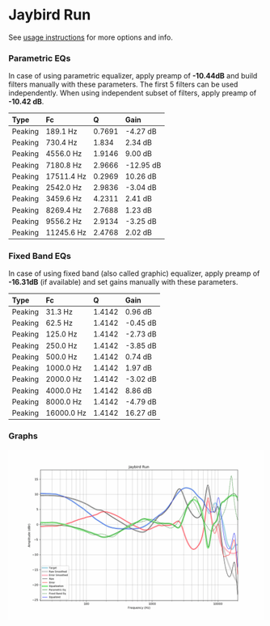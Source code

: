 # Jaybird Run
See [usage instructions](https://github.com/jaakkopasanen/AutoEq#usage) for more options and info.

### Parametric EQs
In case of using parametric equalizer, apply preamp of **-10.44dB** and build filters manually
with these parameters. The first 5 filters can be used independently.
When using independent subset of filters, apply preamp of **-10.42 dB**.

| Type    | Fc         |      Q | Gain      |
|:--------|:-----------|:-------|:----------|
| Peaking | 189.1 Hz   | 0.7691 | -4.27 dB  |
| Peaking | 730.4 Hz   | 1.834  | 2.34 dB   |
| Peaking | 4556.0 Hz  | 1.9146 | 9.00 dB   |
| Peaking | 7180.8 Hz  | 2.9666 | -12.95 dB |
| Peaking | 17511.4 Hz | 0.2969 | 10.26 dB  |
| Peaking | 2542.0 Hz  | 2.9836 | -3.04 dB  |
| Peaking | 3459.6 Hz  | 4.2311 | 2.41 dB   |
| Peaking | 8269.4 Hz  | 2.7688 | 1.23 dB   |
| Peaking | 9556.2 Hz  | 2.9134 | -3.25 dB  |
| Peaking | 11245.6 Hz | 2.4768 | 2.02 dB   |

### Fixed Band EQs
In case of using fixed band (also called graphic) equalizer, apply preamp of **-16.31dB**
(if available) and set gains manually with these parameters.

| Type    | Fc         |      Q | Gain     |
|:--------|:-----------|:-------|:---------|
| Peaking | 31.3 Hz    | 1.4142 | 0.96 dB  |
| Peaking | 62.5 Hz    | 1.4142 | -0.45 dB |
| Peaking | 125.0 Hz   | 1.4142 | -2.73 dB |
| Peaking | 250.0 Hz   | 1.4142 | -3.85 dB |
| Peaking | 500.0 Hz   | 1.4142 | 0.74 dB  |
| Peaking | 1000.0 Hz  | 1.4142 | 1.97 dB  |
| Peaking | 2000.0 Hz  | 1.4142 | -3.02 dB |
| Peaking | 4000.0 Hz  | 1.4142 | 8.86 dB  |
| Peaking | 8000.0 Hz  | 1.4142 | -4.79 dB |
| Peaking | 16000.0 Hz | 1.4142 | 16.27 dB |

### Graphs
![](./Jaybird%20Run.png)